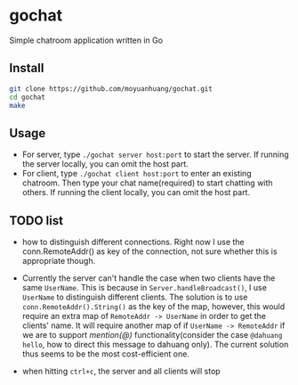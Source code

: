 # gochat
Simple chatroom application written in Go

## Install
```bash
git clone https://github.com/moyuanhuang/gochat.git
cd gochat
make
```

## Usage
- For server, type `./gochat server host:port` to start the server. If running the server locally, you can omit the host part.
- For client, type `./gochat client host:port` to enter an existing chatroom. Then type your chat name(required) to start chatting with others. If running the client locally, you can omit the host part.

## TODO list
- how to distinguish different connections. Right now I use the conn.RemoteAddr() as key of the connection, not sure whether this is appropriate though.

- Currently the server can't handle the case when two clients have the same `UserName`. This is because in `Server.handleBroadcast()`, I use `UserName` to distinguish different clients. The solution is to use `conn.RemoteAddr().String()` as the key of the map, however, this would require an extra map of `RemoteAddr -> UserName` in order to get the clients' name. It will require another map of if `UserName -> RemoteAddr` if we are to support *mention(@)* functionality(consider the case `@dahuang hello`, how to direct this message to dahuang only). The current solution thus seems to be the most cost-efficient one.

- when hitting `ctrl+c`, the server and all clients will stop
